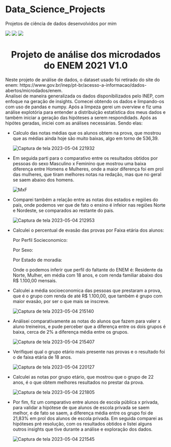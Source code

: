 # Data_Science_Projects 
Projetos de ciência de dados desenvolvidos por mim

<div display='inline'>
<img src="https://img.shields.io/pypi/status/V1"/>
<img src="https://img.shields.io/npm/l/react"/>
<img src="https://img.shields.io/github/stars/savioricardog?style=social"/>
</div>

<html>
<h1 align="center"> Projeto de análise dos microdados do ENEM 2021 V1.0</h1>
Neste projeto de análise de dados, o dataset usado foi retirado do site do enem: https://www.gov.br/inep/pt-br/acesso-a-informacao/dados-abertos/microdados/enem.<br>
Analisei de maneira generalizada os dados disponibilizados pelo INEP, com enfoque na geração de insights. Comecei obtendo os dados e limpando-os com uso de pandas e numpy. Após a limpeza gerei um overview e fiz uma análise explotória para entender a distribuição estatística dos meus dados e também iniciar a geração das hipóteses a serem respondidads. Após as hipótes geradas, iniciei com as análises necessárias. Sendo elas:

<body>
<ul>
<li> Calculo das notas médias que os alunos obtem na prova, que mostrou que as médias ainda hoje são muito baixas, algo em torno de 536,39.</li>
 
 ![Captura de tela 2023-05-04 221932](https://user-images.githubusercontent.com/102491585/236360478-d697e5ff-2fdf-44cc-801e-52eaf6a2d938.png)
 
 <li>Em seguida parti para o comparativo entre os resultados obtidos por pessoas do sexo Masculino x Feminino que mostrou uma baixa diferença entre Homens e Mulheres, onde a maior diferença foi em prol das mulheres, que tiram melhores notas na redação, mas que no geral se saem abaixo dos homens. 
 
 ![MxF](https://user-images.githubusercontent.com/102491585/236349942-18ab5101-10e1-465a-a476-ece705cf0713.png)</li>
  
<li>Comparei também a relação entre as notas dos estados e regiões do país, onde podemos ver que de fato o ensino é infeior nas regiões Norte e Nordeste, se comparados ao restante do pais. </li>
  
 ![Captura de tela 2023-05-04 212953](https://user-images.githubusercontent.com/102491585/236356807-9f37342f-c37c-4f1a-90e0-010d58d8c4de.png)

  
<li>Calculei o percentual de evasão das provas por Faixa etária dos alunos:<br>
 
 
 
Por Perfil Socieconomico: <br> 



Por Sexo: <br>
 
 
 
Por Estado de moradia: <br>
 
 
 
Onde o podemos inferir que perfil do faltante do ENEM é: Residente da Norte, Mulher, em média com 18 anos, e com renda familiar abaixo dos R$ 1.100,00 mensais. </li>
 
<li>Calculei a média socioeconomica das pessoas que prestaram a prova, que é o grupo com renda de até R$ 1.100,00, que também é grupo com maior evasão, por ser o que mais se inscreve. </li>
  
 ![Captura de tela 2023-05-04 215140](https://user-images.githubusercontent.com/102491585/236358394-47986060-5c13-435d-9de6-609742614839.png)

<li>Análisei comparativamente as notas do alunos que fazem para valer x aluno treineiros, e pude perceber que a diferença entre os dois grupos é baixa, cerca de 2% a diferença média entre os grupos.</li>
 
 ![Captura de tela 2023-05-04 215407](https://user-images.githubusercontent.com/102491585/236358588-9e9b93b3-6cfc-4878-a5d3-4738ac8d6f1c.png)

<li>Verifiquei qual o grupo etário mais presente nas provas e o resultado foi o de faixa etária de 18 anos. </li>
  
 ![Captura de tela 2023-05-04 220127](https://user-images.githubusercontent.com/102491585/236360148-ae5a23d4-e508-4e3d-be12-97425c2f951e.png)

<li>Calculei as notas por grupo etário, que mostrou que o grupo de 22 anos, é o que obtem melhores resultados no prestar da prova.</li>
  
 ![Captura de tela 2023-05-04 221805](https://user-images.githubusercontent.com/102491585/236360369-976e1836-c490-4478-925b-e43d5fde8799.png)
  
<li>Por fim, fiz um comparativo entre alunos de escola pública x privada, para validar a hipótese de que alunos de escola privada se saem melhor, e de fato se saem, a diferença média entre os grupo foi de 21,83% em prol dos alunos de escola privada. Em seguida comparei as hipóteses pré resolução, com os resultados obtidos e listei alguns outros insights que tive durante a análise e exploração dos dados.</li>
  
 ![Captura de tela 2023-05-04 221545](https://user-images.githubusercontent.com/102491585/236360198-30b70c6c-84da-413f-98fe-4be0d0e78f5c.png)

</ul>
</body>
</html>
